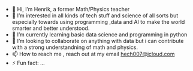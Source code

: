 - 👋 Hi, I’m Henrik, a former Math/Physics teacher
- 👀 I’m interested in all kinds of tech stuff and science of all sorts but especially towards using programming ,data and AI to make the world smarter and better understood.
- 🌱 I’m currently learning basic data science and programming in python
- 💞️ I’m looking to collaborate on anything with data but i can contribute with a strong understandning of math and physics.
- 📫 How to reach me , reach out at my email hech007@icloud.com
- ⚡ Fun fact: ...

<!---
Henrikc007/Henrikc007 is a ✨ special ✨ repository because its `README.md` (this file) appears on your GitHub profile.
You can click the Preview link to take a look at your changes.
--->
